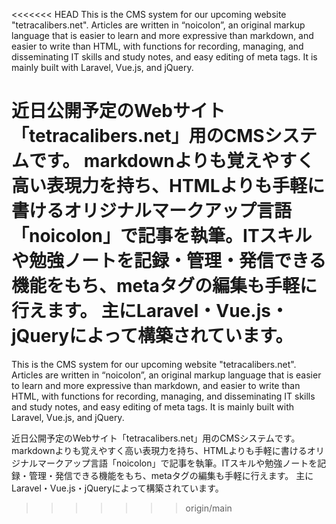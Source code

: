 <<<<<<< HEAD
This is the CMS system for our upcoming website "tetracalibers.net". Articles are written in “noicolon”, an original markup language that is easier to learn and more expressive than markdown, and easier to write than HTML, with functions for recording, managing, and disseminating IT skills and study notes, and easy editing of meta tags. It is mainly built with Laravel, Vue.js, and jQuery.

近日公開予定のWebサイト「tetracalibers.net」用のCMSシステムです。 markdownよりも覚えやすく高い表現力を持ち、HTMLよりも手軽に書けるオリジナルマークアップ言語「noicolon」で記事を執筆。ITスキルや勉強ノートを記録・管理・発信できる機能をもち、metaタグの編集も手軽に行えます。 主にLaravel・Vue.js・jQueryによって構築されています。
=======
This is the CMS system for our upcoming website "tetracalibers.net".
Articles are written in “noicolon”, an original markup language that is easier to learn and more expressive than markdown, and easier to write than HTML, with functions for recording, managing, and disseminating IT skills and study notes, and easy editing of meta tags.
It is mainly built with Laravel, Vue.js, and jQuery.

近日公開予定のWebサイト「tetracalibers.net」用のCMSシステムです。
markdownよりも覚えやすく高い表現力を持ち、HTMLよりも手軽に書けるオリジナルマークアップ言語「noicolon」で記事を執筆。ITスキルや勉強ノートを記録・管理・発信できる機能をもち、metaタグの編集も手軽に行えます。
主にLaravel・Vue.js・jQueryによって構築されています。
>>>>>>> origin/main
